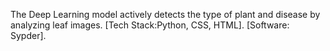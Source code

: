 The Deep Learning model actively detects the type of plant and disease by analyzing leaf images. [Tech Stack:Python, CSS, HTML]. [Software: Sypder].
